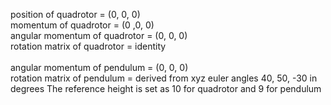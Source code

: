 position of quadrotor = (0, 0, 0)\
momentum of quadrotor = (0 ,0, 0)\
angular momentum of quadrotor = (0, 0, 0)\
rotation matrix of quadrotor = identity \
\
angular momentum of pendulum = (0, 0, 0)\
rotation matrix of pendulum = derived from xyz euler angles 40, 50, -30 in degrees
The reference height is set as 10 for quadrotor and 9 for pendulum